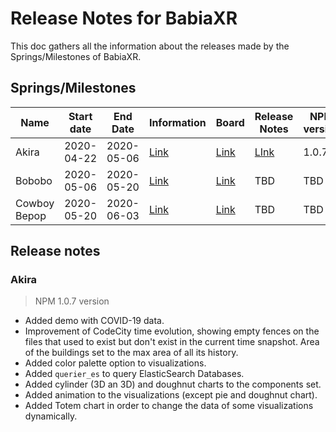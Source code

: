 # Release Notes for BabiaXR

This doc gathers all the information about the releases made by the Springs/Milestones of BabiaXR.

## Springs/Milestones

| Name        | Start date           | End Date   | Information | Board | Release Notes | NPM version |
| --------        | -----------           | ----   | ----- | ------ | ------ | ------- |
| Akira         | 2020-04-22   |   2020-05-06  | [Link](https://gitlab.com/groups/babiaxr/-/milestones/2) | [Link](https://gitlab.com/groups/babiaxr/-/boards?scope=all&utf8=%E2%9C%93&state=opened&milestone_title=Akira) | [LInk](#akira) | 1.0.7 |
| Bobobo         | 2020-05-06   |   2020-05-20 | [Link](https://gitlab.com/groups/babiaxr/-/milestones/3) | [Link](https://gitlab.com/groups/babiaxr/-/boards?scope=all&utf8=%E2%9C%93&state=opened&milestone_title=Bobobo) | TBD | TBD |
| Cowboy Bepop         | 2020-05-20   |  2020-06-03  | [Link](https://gitlab.com/groups/babiaxr/-/milestones/4) | [Link](https://gitlab.com/groups/babiaxr/-/boards?scope=all&utf8=%E2%9C%93&state=opened&milestone_title=Cowboy%20Bepop) | TBD | TBD |


## Release notes

### Akira

> NPM 1.0.7 version

- Added demo with COVID-19 data.
- Improvement of CodeCity time evolution, showing empty fences on the files that used to exist but don't exist in the current time snapshot. Area of the buildings set to the max area of all its history.
- Added color palette option to visualizations.
- Added `querier_es` to query ElasticSearch Databases.
- Added cylinder (3D an 3D) and doughnut charts to the components set.
- Added animation to the visualizations (except pie and doughnut chart).
- Added Totem chart in order to change the data of some visualizations dynamically.